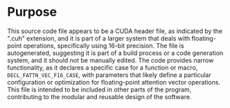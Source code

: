 # Purpose
This source code file appears to be a CUDA header file, as indicated by the ".cuh" extension, and it is part of a larger system that deals with floating-point operations, specifically using 16-bit precision. The file is autogenerated, suggesting it is part of a build process or a code generation system, and it should not be manually edited. The code provides narrow functionality, as it declares a specific case for a function or macro, `DECL_FATTN_VEC_F16_CASE`, with parameters that likely define a particular configuration or optimization for floating-point attention vector operations. This file is intended to be included in other parts of the program, contributing to the modular and reusable design of the software.
